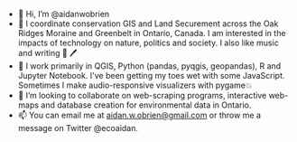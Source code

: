 - 👋 Hi, I’m @aidanwobrien
- 👀 I coordinate conservation GIS and Land Securement across the Oak Ridges Moraine and Greenbelt in Ontario, Canada. I am interested in the impacts of technology on nature, politics and society. I also like music and writing 🎹 🖊️
- 🌱 I work primarily in QGIS, Python (pandas, pyqgis, geopandas), R and Jupyter Notebook. I've been getting my toes wet with some JavaScript. Sometimes I make audio-responsive visualizers with pygame💥
- 💞️ I’m looking to collaborate on web-scraping programs, interactive web-maps and database creation for environmental data in Ontario.
- 📫 You can email me at aidan.w.obrien@gmail.com or throw me a message on Twitter @ecoaidan.

<!---
aidanwobrien/aidanwobrien is a ✨ special ✨ repository because its `README.md` (this file) appears on your GitHub profile.
You can click the Preview link to take a look at your changes.
--->
